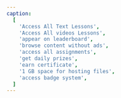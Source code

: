 ```yaml
---
caption:
  [
    'Access All Text Lessons',
    'Access All videos Lessons',
    'appear on leaderboard',
    'browse content without ads',
    'access all assignments',
    'get daily prizes',
    'earn certificate',
    '1 GB space for hosting files',
    'access badge system',
  ]
---
```

